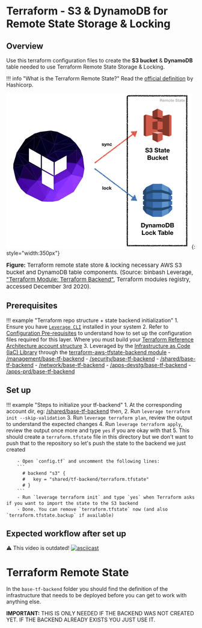 # Terraform - S3 & DynamoDB for Remote State Storage & Locking

## Overview
Use this terraform configuration files to create the **S3 bucket** & **DynamoDB** table needed to use Terraform Remote State Storage & Locking.

!!! info "What is the Terraform Remote State?"
    Read the [official definition](https://developer.hashicorp.com/terraform/language/state/remote) by Hashicorp.

![leverage-ref-arch-tf](../../../assets/images/diagrams/terraform-aws-s3-backend.png "Leverage"){: style="width:350px"}

<figcaption style="font-size:15px">
<b>Figure:</b> Terraform remote state store & locking necessary AWS S3 bucket and DynamoDB table components.
(Source: binbash Leverage, 
<a href="https://registry.terraform.io/modules/binbashar/tfstate-backend/aws/latest">
"Terraform Module: Terraform Backend"</a>,
Terraform modules registry, accessed December 3rd 2020).
</figcaption>

## Prerequisites

!!! example "Terraform repo structure + state backend initialization"
    1. Ensure you have [`Leverage CLI`](../../user-guide/leverage-cli/overview.md) installed in your system
    2. Refer to [Configuration Pre-requisites](./configuration.md) to understand how to set up the
      configuration files required for this layer. Where you must build your
      [Terraform Reference Architecture account structure](features/organization/overview.md)
    3. Leveraged by the [Infrastructure as Code (IaC) Library](../../user-guide/infra-as-code-library/overview.md) through the
     [terraform-aws-tfstate-backend module](https://registry.terraform.io/modules/binbashar/tfstate-backend/aws/latest)
        - [/management/base-tf-backend](https://github.com/binbashar/le-tf-infra-aws/tree/master/root/us-east-1/base-tf-backend)
        - [/security/base-tf-backend](https://github.com/binbashar/le-tf-infra-aws/tree/master/security/us-east-1/base-tf-backend)
        - [/shared/base-tf-backend](https://github.com/binbashar/le-tf-infra-aws/tree/master/shared/us-east-1/base-tf-backend)
        - [/network/base-tf-backend](https://github.com/binbashar/le-tf-infra-aws/tree/master/network/us-east-1/base-tf-backend)
        - [/apps-devstg/base-tf-backend](https://github.com/binbashar/le-tf-infra-aws/tree/master/us-east-1/apps-devstg/base-tf-backend)
        - [/apps-prd/base-tf-backend](https://github.com/binbashar/le-tf-infra-aws/tree/master/apps-prd/us-east-1/base-tf-backend)

## Set up

!!! example "Steps to initialize your tf-backend"
    1. At the corresponding account dir, 
      eg: [/shared/base-tf-backend](https://github.com/binbashar/le-tf-infra-aws/tree/master/shared/us-east-1/base-tf-backend) then,
    2. Run `leverage terraform init --skip-validation`
    3. Run `leverage terraform plan`, review the output to understand the expected changes
    4. Run `leverage terraform apply`, review the output once more and type `yes` if you are okay with that
    5. This should create a `terraform.tfstate` file in this directory but we don't want to push that to the repository so 
      let's push the state to the backend we just created
        
        - Open `config.tf` and uncomment the following lines:
        ```
          # backend "s3" {
          #   key = "shared/tf-backend/terraform.tfstate"
          # }
        ```
        - Run `leverage terraform init` and type `yes` when Terraform asks if you want to import the state to the S3 backend
        - Done. You can remove `terraform.tfstate` now (and also `terraform.tfstate.backup` if available)

## Expected workflow after set up 
:warning: This video is outdated!
[![asciicast](https://asciinema.org/a/377220.svg)](https://asciinema.org/a/377220)

# Terraform Remote State
In the `base-tf-backend` folder you should find the definition of the infrastructure that needs to be deployed before 
you can get to work with anything else.

**IMPORTANT:** THIS IS ONLY NEEDED IF THE BACKEND WAS NOT CREATED YET. IF THE BACKEND ALREADY EXISTS YOU JUST USE IT.
